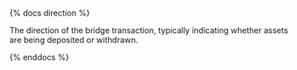 {% docs direction %}

The direction of the bridge transaction, typically indicating whether assets are being deposited or withdrawn.

{% enddocs %}
